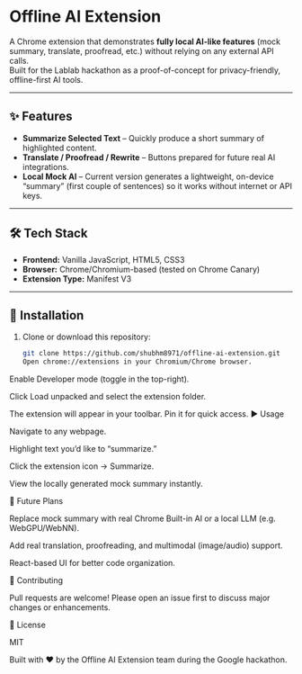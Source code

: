 # Offline AI Extension

A Chrome extension that demonstrates **fully local AI-like features** (mock summary, translate, proofread, etc.) without relying on any external API calls.  
Built for the Lablab hackathon as a proof-of-concept for privacy-friendly, offline-first AI tools.

---

## ✨ Features
- **Summarize Selected Text** – Quickly produce a short summary of highlighted content.
- **Translate / Proofread / Rewrite** – Buttons prepared for future real AI integrations.
- **Local Mock AI** – Current version generates a lightweight, on-device “summary” (first couple of sentences) so it works without internet or API keys.

---

## 🛠️ Tech Stack
- **Frontend:** Vanilla JavaScript, HTML5, CSS3  
- **Browser:** Chrome/Chromium-based (tested on Chrome Canary)  
- **Extension Type:** Manifest V3

---

## 🚀 Installation
1. Clone or download this repository:
   ```bash
   git clone https://github.com/shubhm8971/offline-ai-extension.git
   Open chrome://extensions in your Chromium/Chrome browser.

Enable Developer mode (toggle in the top-right).

Click Load unpacked and select the extension folder.

The extension will appear in your toolbar. Pin it for quick access.
▶️ Usage

Navigate to any webpage.

Highlight text you’d like to “summarize.”

Click the extension icon → Summarize.

View the locally generated mock summary instantly.

🔮 Future Plans

Replace mock summary with real Chrome Built-in AI or a local LLM (e.g. WebGPU/WebNN).

Add real translation, proofreading, and multimodal (image/audio) support.

React-based UI for better code organization.

🤝 Contributing

Pull requests are welcome!
Please open an issue first to discuss major changes or enhancements.

📄 License

MIT

Built with ❤️ by the Offline AI Extension team during the Google hackathon.

